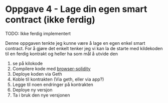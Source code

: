 # Oppgave 4 - Lage din egen smart contract (ikke ferdig)

TODO: Ikke ferdig implementert

Denne oppgaven tenkte jeg kunne være å lage en egen enkel smart contract.
For å gjøre det enkelt tenker jeg vi kan la de starte med kildekoden
til en ferdig kontrakt og heller ha som mål å utvide den

1. se på kilokode
2. Compilere kode med [browser-solidity](https://ethereum.github.io/browser-solidity)
3. Deploye koden via Geth
4. Koble til kontrakten (Via geth, eller via app?)
5. Legge til noen endringer på kontrakten
6. Deploye ny versjon
7. Ta i bruk den nye versjonen
